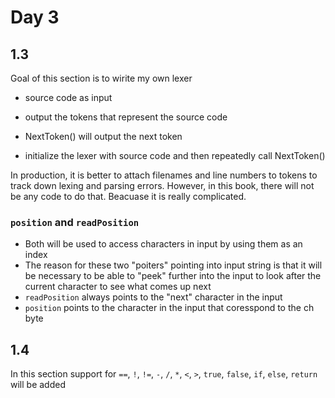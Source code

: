 # Day 3
## 1.3
Goal of this section is to wirite my own lexer

- source code as input
- output the tokens that represent the source code

- NextToken() will output the next token
- initialize the lexer with source code and then repeatedly call NextToken()

In production, it is better to attach filenames and line numbers to tokens to track down lexing and parsing errors. However, in this book, there will not be any code to do that. Beacuase it is really complicated.

### `position` and `readPosition`
- Both will be used to access characters in input by using them as an index
- The reason for these two "poiters" pointing into input string is that it will be necessary to be able to "peek" further into the input to look after the current character to see what comes up next
- `readPosition` always points to the "next" character in the input
- `position` points to the character in the input that coresspond to the ch byte

## 1.4
In this section support for `==`, `!`, `!=`, `-`, `/`, `*`, `<`, `>`, `true`, `false`, `if`, `else`, `return` will be added
